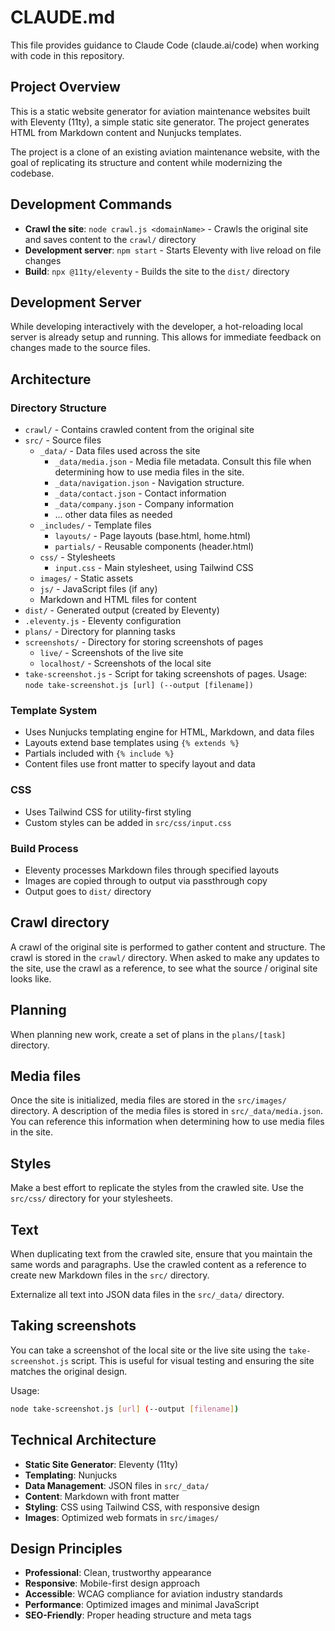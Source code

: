# CLAUDE.md

This file provides guidance to Claude Code (claude.ai/code) when working with code in this repository.

## Project Overview

This is a static website generator for aviation maintenance websites built with Eleventy (11ty), a simple static site generator. The project generates HTML from Markdown content and Nunjucks templates.

The project is a clone of an existing aviation maintenance website, with the goal of replicating its structure and content while modernizing the codebase.

## Development Commands

- **Crawl the site**: `node crawl.js <domainName>` - Crawls the original site and saves content to the `crawl/` directory
- **Development server**: `npm start` - Starts Eleventy with live reload on file changes
- **Build**: `npx @11ty/eleventy` - Builds the site to the `dist/` directory

## Development Server

While developing interactively with the developer, a hot-reloading local server is already setup and running. This allows for immediate feedback on changes made to the source files.

## Architecture

### Directory Structure

- `crawl/` - Contains crawled content from the original site
- `src/` - Source files
  - `_data/` - Data files used across the site
    - `_data/media.json` - Media file metadata. Consult this file when determining how to use media files in the site.
    - `_data/navigation.json` - Navigation structure.
    - `_data/contact.json` - Contact information
    - `_data/company.json` - Company information
    - ... other data files as needed
  - `_includes/` - Template files
    - `layouts/` - Page layouts (base.html, home.html)
    - `partials/` - Reusable components (header.html)
  - `css/` - Stylesheets
    - `input.css` - Main stylesheet, using Tailwind CSS
  - `images/` - Static assets
  - `js/` - JavaScript files (if any)
  - Markdown and HTML files for content
- `dist/` - Generated output (created by Eleventy)
- `.eleventy.js` - Eleventy configuration
- `plans/` - Directory for planning tasks
- `screenshots/` - Directory for storing screenshots of pages
  - `live/` - Screenshots of the live site
  - `localhost/` - Screenshots of the local site
- `take-screenshot.js` - Script for taking screenshots of pages. Usage: `node take-screenshot.js [url] (--output [filename])`

### Template System

- Uses Nunjucks templating engine for HTML, Markdown, and data files
- Layouts extend base templates using `{% extends %}`
- Partials included with `{% include %}`
- Content files use front matter to specify layout and data

### CSS

- Uses Tailwind CSS for utility-first styling
- Custom styles can be added in `src/css/input.css`

### Build Process

- Eleventy processes Markdown files through specified layouts
- Images are copied through to output via passthrough copy
- Output goes to `dist/` directory

## Crawl directory

A crawl of the original site is performed to gather content and structure. The crawl is stored in the `crawl/` directory. When asked to make any updates to the site, use the crawl as a reference, to see what the source / original site looks like.

## Planning

When planning new work, create a set of plans in the `plans/[task]` directory.

## Media files

Once the site is initialized, media files are stored in the `src/images/` directory. A description of the media files is stored in `src/_data/media.json`. You can reference this information when determining how to use media files in the site.

## Styles

Make a best effort to replicate the styles from the crawled site. Use the `src/css/` directory for your stylesheets.

## Text

When duplicating text from the crawled site, ensure that you maintain the same words and paragraphs. Use the crawled content as a reference to create new Markdown files in the `src/` directory.

Externalize all text into JSON data files in the `src/_data/` directory.

## Taking screenshots

You can take a screenshot of the local site or the live site using the `take-screenshot.js` script. This is useful for visual testing and ensuring the site matches the original design.

Usage:

```bash
node take-screenshot.js [url] (--output [filename])
```

## Technical Architecture

- **Static Site Generator**: Eleventy (11ty)
- **Templating**: Nunjucks
- **Data Management**: JSON files in `src/_data/`
- **Content**: Markdown with front matter
- **Styling**: CSS using Tailwind CSS, with responsive design
- **Images**: Optimized web formats in `src/images/`

## Design Principles

- **Professional**: Clean, trustworthy appearance
- **Responsive**: Mobile-first design approach
- **Accessible**: WCAG compliance for aviation industry standards
- **Performance**: Optimized images and minimal JavaScript
- **SEO-Friendly**: Proper heading structure and meta tags
